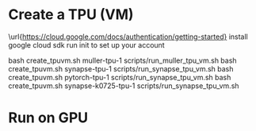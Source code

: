 

# Create a TPU (VM)
\url{https://cloud.google.com/docs/authentication/getting-started}
install google cloud sdk
run init to set up your account

bash create_tpuvm.sh muller-tpu-1 scripts/run_muller_tpu_vm.sh
bash create_tpuvm.sh synapse-tpu-1 scripts/run_synapse_tpu_vm.sh
bash create_tpuvm.sh pytorch-tpu-1 scripts/run_synapse_tpu_vm.sh
bash create_tpuvm.sh synapse-k0725-tpu-1 scripts/run_synapse_tpu_vm.sh

# Run on GPU


